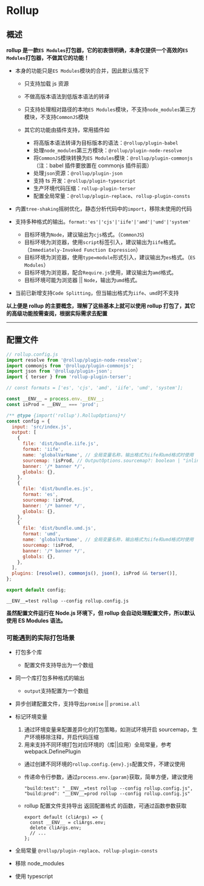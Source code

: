# Rollup

## 概述

**rollup 是一款`ES Modules`打包器，它的初衷很明确，本身仅提供一个高效的`ES Modules`打包器，不做其它的功能！**

- 本身的功能只是`ES Modules`模块的合并，因此默认情况下

  - 只支持加载 js 资源
  - 不做高版本语法到低版本语法的转译
  - 只支持处理相对路径的本地`ES Modules`模块，不支持`node_modules`第三方模块，不支持`CommonJS`模块

  - 其它的功能由插件支持，常用插件如
    - 将高版本语法转译为目标版本的语法：`@rollup/plugin-babel`
    - 处理`node_modules`第三方模块：`@rollup/plugin-node-resolve`
    - 将`CommonJS`模块转换为`ES Modules`模块：`@rollup/plugin-commonjs`（注：babel 插件要放置在 commonjs 插件前面）
    - 处理`json`资源：`@rollup/plugin-json`
    - 支持 ts 开发：`@rollup/plugin-typescript`
    - 生产环境代码压缩：`rollup-plugin-terser`
    - 配置全局常量：`@rollup/plugin-replace`、`rollup-plugin-consts`

- 内置`tree-shaking`摇树优化，静态分析代码中的`import`，移除未使用的代码

* 支持多种格式的输出。`format:'es'|'cjs'|'iife'|'amd'|'umd'|'system'`

  - 目标环境为`Node`，建议输出为`cjs`格式。（`CommonJS`)
  - 目标环境为浏览器，使用`script`标签引入，建议输出为`iife`格式。（`Immediately-Invoked Function Expression`）
  - 目标环境为浏览器，使用`type=module`形式引入，建议输出为`es`格式。（`ES Modules`）
  - 目标环境为浏览器，配合`Require.js`使用，建议输出为`amd`格式。
  - 目标环境可能为浏览器 || `Node`，输出为`umd`格式。

* 当前已新增支持`Code Splitting`，但当输出格式为`iife`、`umd`时不支持

**以上便是 rollup 的主要概念，理解了这些基本上就可以使用 rollup 打包了，其它的高级功能按需查阅，根据实际需求去配置**

---

## 配置文件

```javascript
// rollup.config.js
import resolve from '@rollup/plugin-node-resolve';
import commonjs from '@rollup/plugin-commonjs';
import json from '@rollup/plugin-json';
import { terser } from 'rollup-plugin-terser';

// const formats = ['es', 'cjs', 'amd', 'iife', 'umd', 'system'];

const __ENV__ = process.env.__ENV__;
const isProd = __ENV__ === 'prod';

/** @type {import('rollup').RollupOptions}*/
const config = {
  input: 'src/index.js',
  output: [
    {
      file: 'dist/bundle.iife.js',
      format: 'iife',
      name: 'globalVarName', // 全局变量名称，输出格式为iife和umd格式时使用
      sourcemap: !isProd, // OutputOptions.sourcemap?: boolean | "inline" | "hidden"
      banner: '/* banner */',
      globals: {},
    },
    {
      file: 'dist/bundle.es.js',
      format: 'es',
      sourcemap: !isProd,
      banner: '/* banner */',
      globals: {},
    },
    {
      file: 'dist/bundle.umd.js',
      format: 'umd',
      name: 'globalVarName', // 全局变量名称，输出格式为iife和umd格式时使用
      sourcemap: !isProd,
      banner: '/* banner */',
      globals: {},
    },
  ],
  plugins: [resolve(), commonjs(), json(), isProd && terser()],
};

export default config;
```

```
__ENV__=test rollup --config rollup.config.js
```

**虽然配置文件运行在 Node.js 环境下，但 rollup 会自动处理配置文件，所以默认使用 ES Modules 语法。**

### 可能遇到的实际打包场景

- 打包多个库
  - 配置文件支持导出为一个数组
- 同一个库打包多种格式的输出
  - `output`支持配置为一个数组
- 异步创建配置文件，支持导出`promise` || `promise.all`

- 标记环境变量

  1. 通过环境变量来配置差异化的打包策略，如测试环境开启 sourcemap，生产环境移除注释，开启代码压缩
  2. 用来支持不同环境打包对应环境的（库||应用）全局常量，参考 webpack.DefinePlugin

  - 通过创建不同环境的`rollup.config.{env}.js`配置文件，不建议使用
  - 传递命令行参数，通过`process.env.{param}`获取，简单方便，建议使用

    ```
    "build:test": "__ENV__=test rollup --config rollup.config.js",
    "build:prod": "__ENV__=prod rollup --config rollup.config.js"
    ```

  - rollup 配置文件支持导出 返回配置格式 的函数，可通过函数参数获取

    ```
    export default (cliArgs) => {
      const __ENV__ = cliArgs.env;
      delete cliArgs.env;
      // ...
    };
    ```

- 全局常量 `@rollup/plugin-replace`、`rollup-plugin-consts`

- 移除 node_modules

- 使用 typescript
